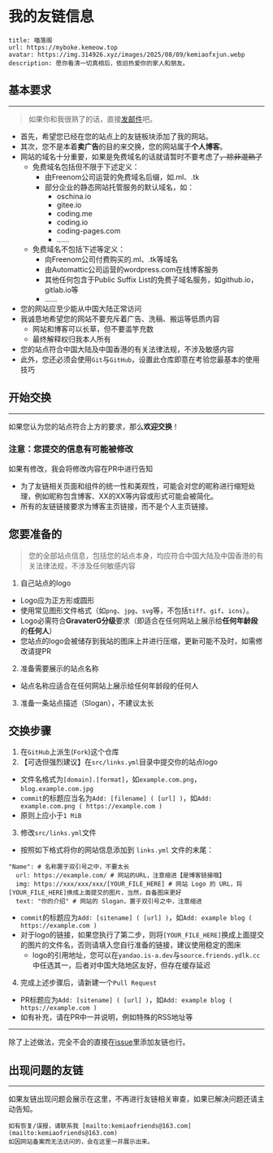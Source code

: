 # 我的友链信息

```
title: 喵落阁
url: https://myboke.kemeow.top
avatar: https://img.314926.xyz/images/2025/08/09/kemiaofxjun.webp
description: 愿你看清一切真相后，依旧热爱你的家人和朋友。
```
## 基本要求
---
> 如果你和我很熟了的话，直接[发邮件](mailto:kemiaofriends@163.com)吧。

- 首先，希望您已经在您的站点上的友链板块添加了我的网站。
- 其次，您不是本着**卖广告**的目的来交换，您的网站属于**个人博客**。
- 网站的域名十分重要，如果是免费域名的话就请暂时不要考虑了~~，除非混熟了~~
    - 免费域名包括但不限于下述定义：
      - 由Freenom公司运营的免费域名后缀，如.ml、.tk
      - 部分企业的静态网站托管服务的默认域名，如：
        - oschina.io
        - gitee.io
        - coding.me
        - coding.io
        - coding-pages.com
        - ......
    - 免费域名不包括下述等定义：
      - 向Freenom公司付费购买的.ml、.tk等域名
      - 由Automattic公司运营的wordpress.com在线博客服务
      - 其他任何包含于Public Suffix List的免费子域名服务，如github.io，gitlab.io等
      - ......
- 您的网站应至少能从中国大陆正常访问
- 我诚恳地希望您的网站不要充斥着广告、洗稿、搬运等低质内容
  - 网站和博客可以长草，但不要滥竽充数
  - 最终解释权归我本人所有
- 您的站点符合中国大陆及中国香港的有关法律法规，不涉及敏感内容
- 此外，您还必须会使用`Git`与`GitHub`，设置此仓库即意在考验您最基本的使用技巧

## 开始交换
---
如果您认为您的站点符合上方的要求，那么**欢迎交换**！

### **注意：您提交的信息有可能被修改**

如果有修改，我会将修改内容在PR中进行告知
- 为了友链相关页面和组件的统一性和美观性，可能会对您的昵称进行缩短处理，例如昵称包含博客、XX的XX等内容或形式可能会被简化。
- 所有的友链链接要求为博客主页链接，而不是个人主页链接。

## 您要准备的

> 您的全部站点信息，包括您的站点本身，均应符合中国大陆及中国香港的有关法律法规，不涉及任何敏感内容

1. 自己站点的logo
  - Logo应为正方形或圆形
  - 使用常见图形文件格式（如`png`、`jpg`、`svg`等，不包括`tiff`、`gif`、`icns`）。
  - Logo必需符合**GravaterG分级**要求（即适合在任何网站上展示给**任何年龄段**的**任何人**）
  - 您站点的logo会被储存到我站的图床上并进行压缩，更新可能不及时，如需修改请提PR
2. 准备需要展示的站点名称
  - 站点名称应适合在任何网站上展示给任何年龄段的任何人
3. 准备一条站点描述（Slogan），不建议太长

## 交换步骤
1. 在`GitHub`上派生(`Fork`)这个仓库
2. 【可选但强烈建议】在`src/links.yml`目录中提交你的站点logo
  - 文件名格式为`[domain].[format]`，如`example.com.png`，`blog.example.com.jpg`
  - `commit`的标题应当名为`Add: [filename] ( [url] )`，如`Add: example.com.png ( https://example.com )`
  - 原则上应小于`1 MiB`
3. 修改`src/links.yml`文件
  - 按照如下格式将你的网站信息添加到 `links.yml` 文件的末尾：
  ```
  "Name": # 名称置于双引号之中，不要太长
    url: https://example.com/ # 网站的URL，注意缩进【是博客链接哦】
    img: https://xxx/xxx/xxx/[YOUR_FILE_HERE] # 网站 Logo 的 URL，将[YOUR_FILE_HERE]换成上面提交的图片，当然，自备图床更好
    text: "你的介绍" # 网站的 Slogan，置于双引号之中，注意缩进
  ```
- `commit`的标题应为`Add: [sitename] ( [url] )`，如`Add: example blog ( https://example.com )`
- 对于logo的链接，如果您执行了第二步，则将`[YOUR_FILE_HERE]`换成上面提交的图片的文件名，否则请填入您自行准备的链接，建议使用稳定的图床
    - logo的引用地址，您可以在`yandao.is-a.dev`与`source.friends.ydlk.cc`中任选其一，后者对中国大陆地区友好，但存在缓存延迟
4. 完成上述步骤后，请新建一个`Pull Request`
  - PR标题应为`Add: [sitename] ( [url] )`，如`Add: example blog ( https://example.com )`
  - 如有补充，请在PR中一并说明，例如特殊的RSS地址等
 
---
除了上述做法，完全不会的直接在[issue](https://github.com/kemiaofxjun/Friends/issues/1)里添加友链也行。

## 出现问题的友链
---
如果友链出现问题会展示在这里，不再进行友链相关审查，如果已解决问题还请主动告知。

```
如有恢复/误报，请联系我 [mailto:kemiaofriends@163.com](mailto:kemiaofriends@163.com)
如因网站备案而无法访问的，会在这里一并展示出来。
```
